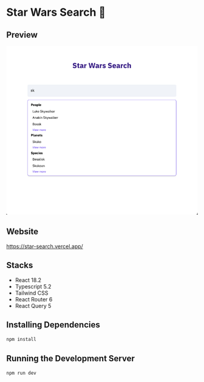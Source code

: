 # Star Wars Search 🚀

## Preview

[![Preview](https://github.com/hengleeyi/star-search/blob/main/preview.png?raw=true)](http://github.com/hengleeyi/star-search/)

## Website
https://star-search.vercel.app/

## Stacks
- React 18.2
- Typescript 5.2
- Tailwind CSS
- React Router 6
- React Query 5

## Installing Dependencies

```bash
npm install
```

## Running the Development Server

```bash
npm run dev
```